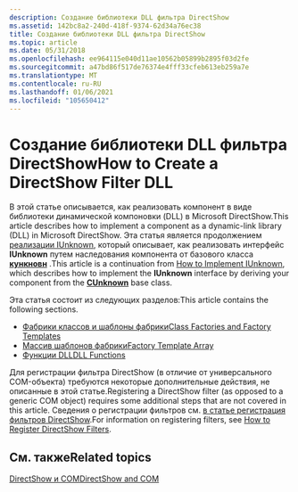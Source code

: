```yaml
---
description: Создание библиотеки DLL фильтра DirectShow
ms.assetid: 142bc8a2-240d-418f-9374-62d34a76ec38
title: Создание библиотеки DLL фильтра DirectShow
ms.topic: article
ms.date: 05/31/2018
ms.openlocfilehash: ee964115e040d11ae10562b05899b2895f03d2fe
ms.sourcegitcommit: a47bd86f517de76374e4fff33cfeb613eb259a7e
ms.translationtype: MT
ms.contentlocale: ru-RU
ms.lasthandoff: 01/06/2021
ms.locfileid: "105650412"
---
```

# <a name="how-to-create-a-directshow-filter-dll"></a><span data-ttu-id="7c1c8-103">Создание библиотеки DLL фильтра DirectShow</span><span class="sxs-lookup"><span data-stu-id="7c1c8-103">How to Create a DirectShow Filter DLL</span></span>

<span data-ttu-id="7c1c8-104">В этой статье описывается, как реализовать компонент в виде библиотеки динамической компоновки (DLL) в Microsoft DirectShow.</span><span class="sxs-lookup"><span data-stu-id="7c1c8-104">This article describes how to implement a component as a dynamic-link library (DLL) in Microsoft DirectShow.</span></span> <span data-ttu-id="7c1c8-105">Эта статья является продолжением [реализации IUnknown](how-to-implement-iunknown.md), который описывает, как реализовать интерфейс **IUnknown** путем наследования компонента от базового класса [**кункновн**](cunknown.md) .</span><span class="sxs-lookup"><span data-stu-id="7c1c8-105">This article is a continuation from [How to Implement IUnknown](how-to-implement-iunknown.md), which describes how to implement the **IUnknown** interface by deriving your component from the [**CUnknown**](cunknown.md) base class.</span></span>

<span data-ttu-id="7c1c8-106">Эта статья состоит из следующих разделов:</span><span class="sxs-lookup"><span data-stu-id="7c1c8-106">This article contains the following sections.</span></span>

-   [<span data-ttu-id="7c1c8-107">Фабрики классов и шаблоны фабрики</span><span class="sxs-lookup"><span data-stu-id="7c1c8-107">Class Factories and Factory Templates</span></span>](class-factories-and-factory-templates.md)
-   [<span data-ttu-id="7c1c8-108">Массив шаблонов фабрики</span><span class="sxs-lookup"><span data-stu-id="7c1c8-108">Factory Template Array</span></span>](factory-template-array.md)
-   [<span data-ttu-id="7c1c8-109">Функции DLL</span><span class="sxs-lookup"><span data-stu-id="7c1c8-109">DLL Functions</span></span>](dll-functions.md)

<span data-ttu-id="7c1c8-110">Для регистрации фильтра DirectShow (в отличие от универсального COM-объекта) требуются некоторые дополнительные действия, не описанные в этой статье.</span><span class="sxs-lookup"><span data-stu-id="7c1c8-110">Registering a DirectShow filter (as opposed to a generic COM object) requires some additional steps that are not covered in this article.</span></span> <span data-ttu-id="7c1c8-111">Сведения о регистрации фильтров см. [в статье регистрация фильтров DirectShow](how-to-register-directshow-filters.md).</span><span class="sxs-lookup"><span data-stu-id="7c1c8-111">For information on registering filters, see [How to Register DirectShow Filters](how-to-register-directshow-filters.md).</span></span>

## <a name="related-topics"></a><span data-ttu-id="7c1c8-112">См. также</span><span class="sxs-lookup"><span data-stu-id="7c1c8-112">Related topics</span></span>

<dl> <dt>

[<span data-ttu-id="7c1c8-113">DirectShow и COM</span><span class="sxs-lookup"><span data-stu-id="7c1c8-113">DirectShow and COM</span></span>](directshow-and-com.md)
</dt> </dl>

 

 



